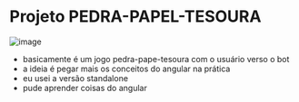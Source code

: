 # Projeto PEDRA-PAPEL-TESOURA

![image](https://github.com/GustavoArielRos/projeto-pedra-papel-tesoura-angular/assets/101509337/31226b75-02ac-4908-9b7a-a152dafc900a)


* basicamente é um jogo pedra-pape-tesoura com o usuário verso o bot
* a ideia é pegar mais os conceitos do angular na prática
* eu usei a versão standalone
* pude aprender coisas do angular
